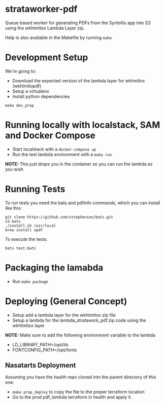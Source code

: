 # strataworker-pdf
Queue based worker for generating PDFs from the Syntellis app into S3 
using the wkhtmltox Lambda Layer zip.

Help is also available in the Makefile by running `make`

# Development Setup
We're going to:
- Download the expected version of the lambda layer for wkhmltox (wkhtmltopdf) 
- Setup a virtualenv
- Install python dependencies

```shell
make dev_prep
```

# Running locally with localstack, SAM and Docker Compose
- Start localstack with a `docker-compose up`
- Run the test lambda environment with a `make run`

**NOTE:** This just drops you in the container so you can run the lambda as you wish

# Running Tests
To run tests you need the bats and pdfinfo commands, which you can install like this:

```shell
git clone https://github.com/sstephenson/bats.git
cd bats
./install.sh /usr/local
brew install xpdf
```

To execute the tests:
```shell
bats test.bats
```

# Packaging the lamabda
- Run `make package`

# Deploying (General Concept)
- Setup add a lambda layer for the wkhtmltox zip file
- Setup a lambda for the lambda_stratawork_pdf.zip code using the wkhtmltox layer

**NOTE:** Make sure to add the following environment variable to the lambda
- LD_LIBRARY_PATH=/opt/lib
- FONTCONFIG_PATH=/opt/fonts

## Nasatarts Deployment
Assuming you have the health repo cloned into the parent directory of this one:
- `make prep_deploy` to copy the file to the proper terraform location
- Go to the prod pdf_lambda terraform in health and apply it.
